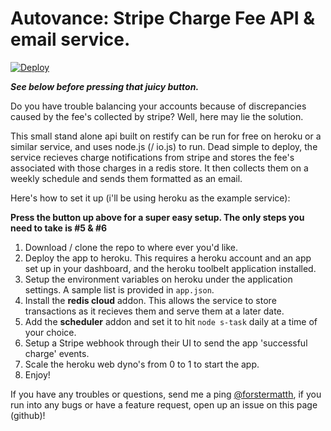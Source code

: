 # Autovance: Stripe Charge Fee API & email service.

[![Deploy](https://www.herokucdn.com/deploy/button.png)](https://heroku.com/deploy)

__*See below before pressing that juicy button.*__

Do you have trouble balancing your accounts because of discrepancies caused by the fee's collected by stripe? Well, here may lie the solution.

This small stand alone api built on restify can be run for free on heroku or a similar service, and uses node.js (/ io.js) to run. Dead simple to deploy, the service recieves charge notifications from stripe and stores the fee's associated with those charges in a redis store. It then collects them on a weekly schedule and sends them formatted as an email.

Here's how to set it up (i'll be using heroku as the example service):

__Press the button up above for a super easy setup. The only steps you need to take is #5 & #6__

1. Download / clone the repo to where ever you'd like.
2. Deploy the app to heroku. This requires a heroku account and an app set up in your dashboard, and the heroku toolbelt application installed.
3. Setup the environment variables on heroku under the application settings. A sample list is provided in `app.json`.
4. Install the __redis cloud__ addon. This allows the service to store transactions as it recieves them and serve them at a later date.
5. Add the __scheduler__ addon and set it to hit `node s-task` daily at a time of your choice.
6. Setup a Stripe webhook through their UI to send the app 'successful charge' events.
7. Scale the heroku web dyno's from 0 to 1 to start the app.
8. Enjoy!

If you have any troubles or questions, send me a ping [@forstermatth](http://www.twitter.com/forstermatth),
if you run into any bugs or have a feature request, open up an issue on this page (github)!

